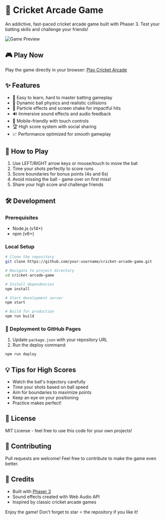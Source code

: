 # 🏏 Cricket Arcade Game 

An addictive, fast-paced cricket arcade game built with Phaser 3. Test your batting skills and challenge your friends!

![Game Preview](preview.png)

## 🎮 Play Now

Play the game directly in your browser: [Play Cricket Arcade](https://your-username.github.io/cricket-arcade-game)

## ✨ Features

- 🏏 Easy to learn, hard to master batting gameplay
- 🎯 Dynamic ball physics and realistic collisions
- 🌟 Particle effects and screen shake for impactful hits
- 🔊 Immersive sound effects and audio feedback
- 📱 Mobile-friendly with touch controls
- 🏆 High score system with social sharing
- 📈 Performance optimized for smooth gameplay

## 🎯 How to Play

1. Use LEFT/RIGHT arrow keys or mouse/touch to move the bat
2. Time your shots perfectly to score runs
3. Score boundaries for bonus points (4s and 6s)
4. Avoid missing the ball - game over on first miss!
5. Share your high score and challenge friends

## 🛠️ Development

### Prerequisites
- Node.js (v14+)
- npm (v6+)

### Local Setup
```bash
# Clone the repository
git clone https://github.com/your-username/cricket-arcade-game.git

# Navigate to project directory
cd cricket-arcade-game

# Install dependencies
npm install

# Start development server
npm start

# Build for production
npm run build
```

### 🚀 Deployment to GitHub Pages

1. Update `package.json` with your repository URL
2. Run the deploy command:
```bash
npm run deploy
```

## 💡 Tips for High Scores

- Watch the ball's trajectory carefully
- Time your shots based on ball speed
- Aim for boundaries to maximize points
- Keep an eye on your positioning
- Practice makes perfect!

## 📝 License

MIT License - feel free to use this code for your own projects!

## 🤝 Contributing

Pull requests are welcome! Feel free to contribute to make the game even better.

## 🙏 Credits

- Built with [Phaser 3](https://phaser.io/)
- Sound effects created with Web Audio API
- Inspired by classic cricket arcade games

Enjoy the game! Don't forget to star ⭐ the repository if you like it!
